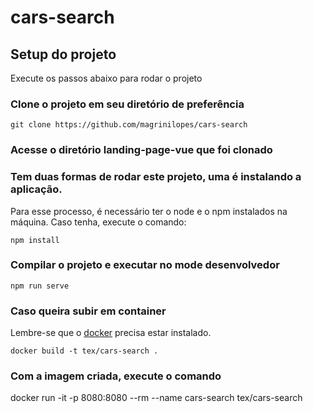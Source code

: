 # cars-search

## Setup do projeto
Execute os passos abaixo para rodar o projeto

### Clone o projeto em seu diretório de preferência
```
git clone https://github.com/magrinilopes/cars-search
```

### Acesse o diretório landing-page-vue que foi clonado

### Tem duas formas de rodar este projeto, uma é instalando a aplicação.
Para esse processo, é necessário ter o node e o npm instalados na máquina. Caso tenha, execute o comando:
```
npm install
```

### Compilar o projeto e executar no mode desenvolvedor
```
npm run serve
```

### Caso queira subir em container
Lembre-se que o [docker]() precisa estar instalado.
```
docker build -t tex/cars-search .
```

### Com a imagem criada, execute o comando
docker run -it -p 8080:8080 --rm --name cars-search tex/cars-search
